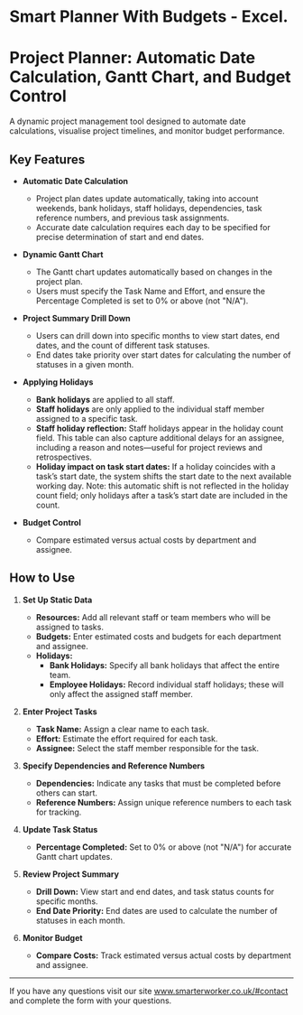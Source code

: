 # Smart Planner With Budgets - Excel.
# Project Planner: Automatic Date Calculation, Gantt Chart, and Budget Control

A dynamic project management tool designed to automate date calculations, visualise project timelines, and monitor budget performance.

## Key Features

- **Automatic Date Calculation**
  - Project plan dates update automatically, taking into account weekends, bank holidays, staff holidays, dependencies, task reference numbers, and previous task assignments.
  - Accurate date calculation requires each day to be specified for precise determination of start and end dates.

- **Dynamic Gantt Chart**
  - The Gantt chart updates automatically based on changes in the project plan.
  - Users must specify the Task Name and Effort, and ensure the Percentage Completed is set to 0% or above (not "N/A").

- **Project Summary Drill Down**
  - Users can drill down into specific months to view start dates, end dates, and the count of different task statuses.
  - End dates take priority over start dates for calculating the number of statuses in a given month.

- **Applying Holidays**
  - **Bank holidays** are applied to all staff.
  - **Staff holidays** are only applied to the individual staff member assigned to a specific task.
  - **Staff holiday reflection:** Staff holidays appear in the holiday count field. This table can also capture additional delays for an assignee, including a reason and notes—useful for project reviews and retrospectives.
  - **Holiday impact on task start dates:** If a holiday coincides with a task’s start date, the system shifts the start date to the next available working day. Note: this automatic shift is not reflected in the holiday count field; only holidays after a task’s start date are included in the count.

- **Budget Control**
  - Compare estimated versus actual costs by department and assignee.

## How to Use

1. **Set Up Static Data**
   - **Resources:** Add all relevant staff or team members who will be assigned to tasks.
   - **Budgets:** Enter estimated costs and budgets for each department and assignee.
   - **Holidays:**  
     - **Bank Holidays:** Specify all bank holidays that affect the entire team.
     - **Employee Holidays:** Record individual staff holidays; these will only affect the assigned staff member.

2. **Enter Project Tasks**
   - **Task Name:** Assign a clear name to each task.
   - **Effort:** Estimate the effort required for each task.
   - **Assignee:** Select the staff member responsible for the task.

3. **Specify Dependencies and Reference Numbers**
   - **Dependencies:** Indicate any tasks that must be completed before others can start.
   - **Reference Numbers:** Assign unique reference numbers to each task for tracking.

4. **Update Task Status**
   - **Percentage Completed:** Set to 0% or above (not "N/A") for accurate Gantt chart updates.

5. **Review Project Summary**
   - **Drill Down:** View start and end dates, and task status counts for specific months.
   - **End Date Priority:** End dates are used to calculate the number of statuses in each month.

6. **Monitor Budget**
   - **Compare Costs:** Track estimated versus actual costs by department and assignee.

---

If you have any questions visit our site www.smarterworker.co.uk/#contact and complete the form with your questions.

